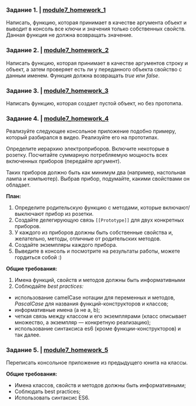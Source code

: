 ### Задание 1. | [module7_homework_1](module7_homework_1.js)

Написать, функцию, которая принимает в качестве аргумента объект и выводит в консоль все ключи и
значения только собственных свойств. Данная функция не должна возвращать значение.

### Задание 2. | [module7_homework_2](module7_homework_2.js)
Написать функцию, которая принимает в качестве аргументов строку и объект, а затем проверяет
есть ли у переданного объекта свойство с данным именем. Функция должна возвращать _true_ или _false_.

### Задание 3. | [module7_homework_3](module7_homework_3.js)
Написать функцию, которая создает пустой объект, но без прототипа.

### Задание 4. | [module7_homework_4](module7_homework_4.js)
Реализуйте следующее консольное приложение подобно примеру, который разбирался в видео.
Реализуйте его на прототипах.

Определите иерархию электроприборов. Включите некоторые в розетку. Посчитайте суммарную потребляемую мощность
всех включенных приборов (передайте аргумент).

Таких приборов должно быть как минимум два (например, настольная лампа и компьютер). Выбрав прибор, подумайте,
какими свойствами он обладает.

**План:**

1. Определите родительскую функцию с методами, которые включают/выключают прибор из розетки.
2. Создайте делегирующую связь `[[Prototype]]` для двух конкретных приборов.
3. У каждого из приборов должны быть собственные свойства и, желательно, методы, отличные от родительских методов.
4. Создайте экземпляры каждого прибора.
5. Выведите в консоль и посмотрите на результаты работы, можете гордиться собой :)

**Общие требования:**
1. Имена функций, свойств и методов должны быть информативными
2. Соблюдайте _best practices:_
+ использование camelCase нотации для переменных и методов, _PascalCase_ для названия функций-конструкторов и классов;
+ информативные имена (а не a, b);
+ четкая связь между классом и его экземплярами (класс описывает множество, а экземпляр — конкретную реализацию);
+ использование синтаксиса es6 (кроме функции-конструкторов) и так далее.

### Задание 5. | [module7_homework_5](module7_homework_5.js)
Переписать консольное приложение из предыдущего юнита на классы.

**Общие требования:**

+ Имена классов, свойств и методов должны быть информативными;
+ Соблюдать best practices;
+ Использовать синтаксис ES6.
